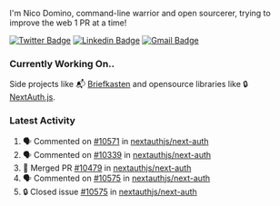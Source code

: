 
I'm Nico Domino, command-line warrior and open sourcerer, trying to improve the web 1 PR at a time!

[![Twitter Badge](https://img.shields.io/badge/-@ndom91-1ca0f1?style=flat-square&labelColor=1ca0f1&logo=twitter&logoColor=white&link=https://twitter.com/ndom91)](https://twitter.com/ndom91) [![Linkedin Badge](https://img.shields.io/badge/-ndom91-blue?style=flat-square&logo=Linkedin&logoColor=white&link=https://www.linkedin.com/in/ndom91/)](https://www.linkedin.com/in/ndom91/) [![Gmail Badge](https://img.shields.io/badge/-yo@ndo.dev-c14438?style=flat-square&logo=mail.ru&logoColor=white&link=mailto:yo@ndo.dev)](mailto:yo@ndo.dev)

### Currently Working On..

Side projects like 📬 [Briefkasten](https://briefkastenhq.com) and opensource libraries like 🔒 [NextAuth.js](https://github.com/nextauthjs/next-auth).

<!--START_SECTION_PROFILE_VIEWS:readme-info-->
<!--END_SECTION_PROFILE_VIEWS:readme-info-->

<!--START_SECTION_DAILY_COMMIT:readme-info-->
<!--END_SECTION_DAILY_COMMIT:readme-info-->

<!--START_SECTION_WEEKLY_COMMIT:readme-info-->
<!--END_SECTION_WEEKLY_COMMIT:readme-info-->

### Latest Activity

<!--START_SECTION:activity-->
1. 🗣 Commented on [#10571](https://github.com/nextauthjs/next-auth/pull/10571#issuecomment-2053707433) in [nextauthjs/next-auth](https://github.com/nextauthjs/next-auth)
2. 🗣 Commented on [#10339](https://github.com/nextauthjs/next-auth/pull/10339#issuecomment-2053697850) in [nextauthjs/next-auth](https://github.com/nextauthjs/next-auth)
3. 🎉 Merged PR [#10479](https://github.com/nextauthjs/next-auth/pull/10479) in [nextauthjs/next-auth](https://github.com/nextauthjs/next-auth)
4. 🗣 Commented on [#10575](https://github.com/nextauthjs/next-auth/issues/10575#issuecomment-2053641295) in [nextauthjs/next-auth](https://github.com/nextauthjs/next-auth)
5. 🔒 Closed issue [#10575](https://github.com/nextauthjs/next-auth/issues/10575) in [nextauthjs/next-auth](https://github.com/nextauthjs/next-auth)
<!--END_SECTION:activity-->
